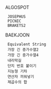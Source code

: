 ALGOSPOT

     JOSEPHUS
     PICNIC
     BRAKETS2

BAEKJOON

     Equivalent String
     가장 긴 증가수열2
     가장 긴 증가수열4
     내리막길
     단지 번호 붙이기
     지능형 기차
     연산자 끼워넣기
     제곱수의 합
